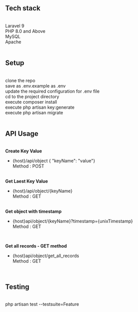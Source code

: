 <h2>Tech stack</h2><br/>
Laravel 9<br/>
PHP 8.0 and Above<br/>
MySQL<br/>
Apache<br/><br/>
<h2>Setup</h2><br/>
clone the repo<br/>
save as .env.example as .env<br/>
update the required configuration for .env file<br/>
cd to the project directory<br/>
execute composer install<br/>
execute php artisan key:generate<br/>
execute php artisan migrate<br/><br/>

<h2>API Usage</h2><br>
<b>Create Key Value  </b><br>
<ul>
<li>{host}/api/object { "keyName": "value"} <br/>   Method : POST </li>
</ul><br/>
<b>Get Laest Key Value  </b><br>

<ul><li>{host}/api/object/{keyName} <br/>   Method : GET   </li> </ul><br> 
<b>Get object with timestamp  </b><br> 
<ul><li>{host}api/object/{keyName}?timestamp={unixTimestamp}<br>Method : GET   </li> </ul><br>

<b>Get all records - GET method</b><br>

<ul><li>{host}api/object/get_all_records <br>Method : GET   </li> </ul><br>
<h2>Testing</h2> <br/>
php artisan test --testsuite=Feature
